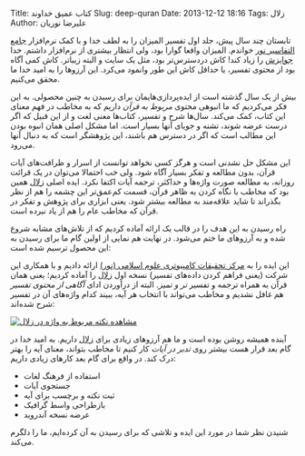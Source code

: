 Title: کتاب عمیق خداوند
Slug: deep-quran
Date: 2013-12-12 18:16
Tags: زلال
Author: علیرضا نوریان

تابستان چند سال پیش، جلد اول تفسیر المیزان را به لطف خدا و با کمک نرم‌افزار [جامع التفاسیر نور] خواندم. المیزان واقعا گوارا بود، ولی انتظار بیشتری از نرم‌افزار داشتم. خدا [جوایزش] را زیاد کند! کاش دردسترس‌تر بود، مثل یک سایت و البته زیباتر. کاش کمی آگاه بود از محتوی تفسیر، یا حداقل کاش این طور وانمود می‌کرد. این آرزوها را به امید خدا ما محقق می‌کنیم.

بیش از یک سال گذشته است از ایده‌پردازی‌هایمان برای رسیدن به چنین محصولی. به این فکر می‌کردیم که ما انبوهی محتوی *مربوط به قرآن* داریم که به مخاطب در فهم معنای این کتاب، کمک می‌کند. سال‌ها شرح و تفسیر، کتاب‌ها معنی لغت و از این قبیل که اگر درست عرضه شوند، تشنه و جویای آنها بسیار است. اما مشکل اصلی همان انبوه بودن این مطالب است که اگر در دسترس هم باشند، این پژوهشگر است که به دنبال آنها می‌رود.

این مشکل حل نشدنی است و هرگز کسی نخواهد توانست از اسرار و ظرافت‌های آیات قرآن، بدون مطالعه و تفکر بسیار آگاه شود. ولی خب احتمالا می‌توان در یک قرائت روزانه، به مطالعه صورت واژه‌ها و حداکثر، ترجمه آیات اکتفا نکرد. ایده اصلی [زلال] همین بود که مخاطب با نگاه کردن به ظاهر قرآن، قسمت کم‌عمق‌تر این چشمه را هم از نظر بگذراند تا شاید علاقه‌مند به مطالعه بیشتر شود. یعنی ابزاری برای پژوهش و تفکر در قرآن که مخاطب عام را هم از یاد نبرده است.

راه رسیدن به این هدف را در قالب یک ارائه آماده کردیم که از تلاش‌های مشابه شروع شده و به آرزوهای ما ختم می‌شود. در نهایت هم نمایی از اولین گام ما برای رسیدن به این محصول ترسیم شده است:

<script async class="speakerdeck-embed" data-id="502c252cc8139c0002055f76" data-ratio="1.33333333333333" src="//speakerdeck.com/assets/embed.js"></script>

این ایده را به [مرکز تحقیقات کامپیوتری علوم اسلامی (نور)][نور] ارائه دادیم و با همکاری این شرکت (یعنی فراهم کردن داده‌های تفسیر) نسخه اول [زلال] را آماده کردیم؛ یعنی همان قرآن به همراه ترجمه و تفسیر *تر و تمیز*. البته از درآوردن ادای *آگاهی از محتوی تفسیر* هم غافل نشدیم و مخاطب می‌تواند با انتخاب هر آیه، ببیند کدام واژه‌های آن در تفسیر شرح شده‌اند:

[![مشاهده نکته مربوط به واژه در زلال](http://bayanbox.ir/id/5124011628039971193?view)](http://zolal.sobhe.ir/#quran/1_3)

آینده همیشه روشن بوده است و ما هم آرزوهای زیادی برای [زلال] داریم. به امید خدا در گام بعد قرار هست بیشتر روی *تدبر در آیات* کار کنیم تا مخاطب بتواند، معنای آیه را بهتر درک کند. در واقع برای گام بعد کارهای زیادی داریم:

+ استفاده از فرهنگ لغات
+ جستجوی آیات
+ ثبت نکته و برچسب برای آیه
+ بازطراحی واسط گرافیک
+ عرضه نسخه آندروید

شنیدن نظر شما در مورد این ایده و تلاشی که برای رسیدن به آن کرده‌ایم، ما را دلگرم می‌کند.


[زلال]: http://zolal.sobhe.ir
[نور]: http://noorsoft.org
[جامع التفاسیر نور]: http://www.noorshop.ir/product.php?id_product=145
[جوایزش]: http://noorsoft.org/modules.php?name=Content4&pa=showpage4&pid=19
